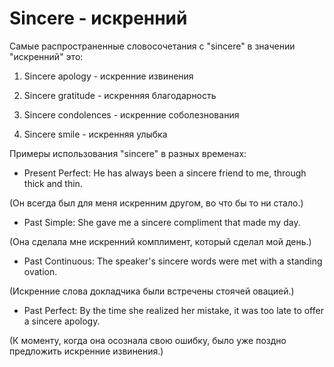 # Sincere - искренний




Самые распространенные словосочетания с "sincere" в значении "искренний" это:

1. Sincere apology - искренние извинения

2. Sincere gratitude - искренняя благодарность

3. Sincere condolences - искренние соболезнования

4. Sincere smile - искренняя улыбка

Примеры использования "sincere" в разных временах:

- Present Perfect: He has always been a sincere friend to me, through thick and thin.

(Он всегда был для меня искренним другом, во что бы то ни стало.)

- Past Simple: She gave me a sincere compliment that made my day.

(Она сделала мне искренний комплимент, который сделал мой день.)

- Past Continuous: The speaker's sincere words were met with a standing ovation.

(Искренние слова докладчика были встречены стоячей овацией.)

- Past Perfect: By the time she realized her mistake, it was too late to offer a sincere apology.

(К моменту, когда она осознала свою ошибку, было уже поздно предложить искренние извинения.)